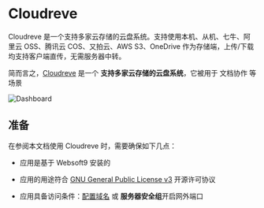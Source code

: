 # Cloudreve

Cloudreve 是一个支持多家云存储的云盘系统。支持使用本机、从机、七牛、阿里云 OSS、腾讯云 COS、又拍云、AWS S3、OneDrive 作为存储端，上传/下载 均支持客户端直传，无需服务器中转。

简而言之，[Cloudreve](https://cloudreve.org/) 是一个 **支持多家云存储的云盘系统**，它被用于 文档协作  等场景


![Dashboard](https://libs.websoft9.com/Websoft9/DocsPicture/zh/cloudreve/cloudreve-gui-websoft9.png)


## 准备

在参阅本文档使用 Cloudreve 时，需要确保如下几点：

- 应用是基于 Websoft9 安装的

- 应用的用途符合 [GNU General Public  License v3](https://opensource.org/licenses/GPL-3.0) 开源许可协议

- 应用具备访问条件：[配置域名](./guide/appsetdomain) 或 **服务器安全组**开启网外端口